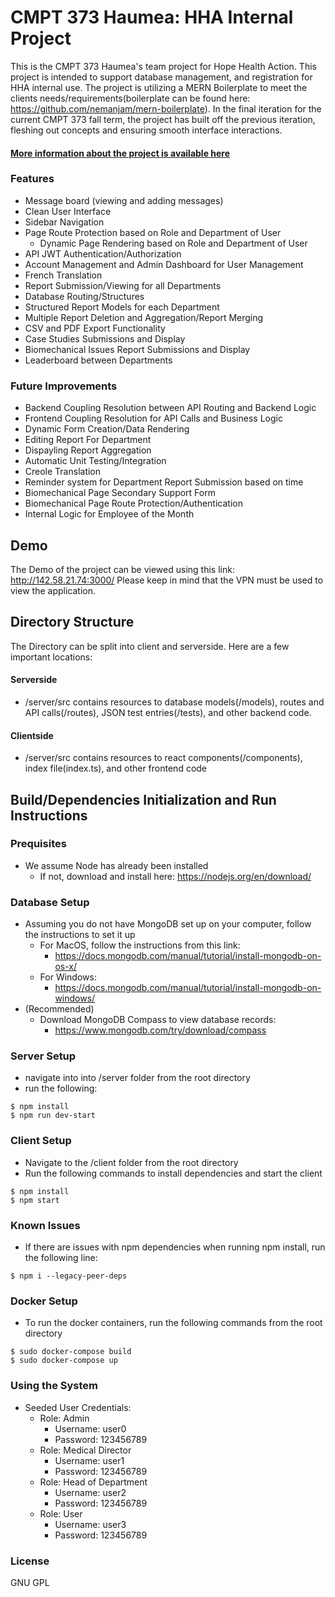 # CMPT 373 Haumea: HHA Internal Project

This is the CMPT 373 Haumea's team project for Hope Health Action. This project is intended to support database management, and registration for HHA internal use. The project is utilizing a MERN Boilerplate to meet the clients needs/requirements(boilerplate can be found here: https://github.com/nemanjam/mern-boilerplate). In the final iteration for the current CMPT 373 fall term, the project has built off the previous iteration, fleshing out concepts and ensuring smooth interface interactions.

#### [More information about the project is available here](https://docs.google.com/document/d/1JG4cK-soyS3thzk-ZJnUyMR3XHxJoLA5gg7Uk1v1aFk/edit?usp=sharing )

### Features
- Message board (viewing and adding messages)
- Clean User Interface
- Sidebar Navigation
- Page Route Protection based on Role and Department of User
    - Dynamic Page Rendering based on Role and Department of User
- API JWT Authentication/Authorization
- Account Management and Admin Dashboard for User Management
- French Translation
- Report Submission/Viewing for all Departments
- Database Routing/Structures
- Structured Report Models for each Department
- Multiple Report Deletion and Aggregation/Report Merging
- CSV and PDF Export Functionality
- Case Studies Submissions and Display
- Biomechanical Issues Report Submissions and Display
- Leaderboard between Departments 

### Future Improvements
- Backend Coupling Resolution between API Routing and Backend Logic
- Frontend Coupling Resolution for API Calls and Business Logic
- Dynamic Form Creation/Data Rendering 
- Editing Report For Department
- Dispayling Report Aggregation
- Automatic Unit Testing/Integration
- Creole Translation
- Reminder system for Department Report Submission based on time
- Biomechanical Page Secondary Support Form
- Biomechanical Page Route Protection/Authentication
- Internal Logic for Employee of the Month

## Demo

The Demo of the project can be viewed using this link: http://142.58.21.74:3000/
Please keep in mind that the VPN must be used to view the application.

## Directory Structure

The Directory can be split into client and serverside. Here are a few important locations:
#### Serverside
- /server/src contains resources to database models(/models), routes and API calls(/routes), JSON test entries(/tests), and other backend code. 
#### Clientside
- /server/src contains resources to react components(/components), index file(index.ts), and other frontend code

## Build/Dependencies Initialization and Run Instructions

### Prequisites
- We assume Node has already been installed
    - If not, download and install here: https://nodejs.org/en/download/

### Database Setup
- Assuming you do not have MongoDB set up on your computer, follow the instructions to set it up
    - For MacOS, follow the instructions from this link:
        - https://docs.mongodb.com/manual/tutorial/install-mongodb-on-os-x/
    - For Windows:
        - https://docs.mongodb.com/manual/tutorial/install-mongodb-on-windows/
- (Recommended)
    - Download MongoDB Compass to view database records:
        - https://www.mongodb.com/try/download/compass

### Server Setup
- navigate into into /server folder from the root directory
- run the following:
```
$ npm install
$ npm run dev-start
```

### Client Setup
- Navigate to the /client folder from the root directory
- Run the following commands to install dependencies and start the client
```
$ npm install
$ npm start
```

### Known Issues
- If there are issues with npm dependencies when running npm install, run the following line:
```
$ npm i --legacy-peer-deps
```

### Docker Setup
- To run the docker containers, run the following commands from the root directory
```
$ sudo docker-compose build
$ sudo docker-compose up
```

### Using the System
- Seeded User Credentials:
    - Role: Admin
        - Username: user0
        - Password: 123456789
    - Role: Medical Director
        - Username: user1
        - Password: 123456789
    - Role: Head of Department
        - Username: user2
        - Password: 123456789
    - Role: User
        - Username: user3
        - Password: 123456789
    
### License
GNU GPL 
